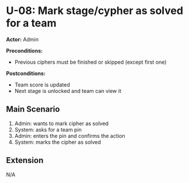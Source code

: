 # U-08: Mark stage/cypher as solved for a team
**Actor:** Admin

**Preconditions:**
- Previous ciphers must be finished or skipped (except first one)

**Postconditions:**
- Team score is updated
- Next stage is unlocked and team can view it

## Main Scenario

1. Admin: wants to mark cipher as solved
2. System: asks for a team pin
3. Admin: enters the pin and confirms the action
4. System: marks the cipher as solved

## Extension
N/A
